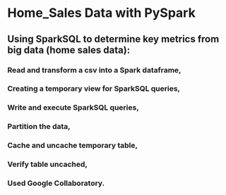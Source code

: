 # Home_Sales Data with PySpark

## Using SparkSQL to determine key metrics from big data (home sales data):

### Read and transform a csv into a Spark dataframe,
### Creating a temporary view for SparkSQL queries,
### Write and execute SparkSQL queries,
### Partition the data,
### Cache and uncache temporary table,
### Verify table uncached,
### Used Google Collaboratory.
